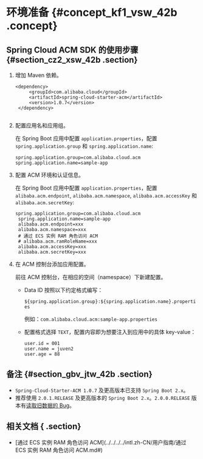 # 环境准备 {#concept_kf1_vsw_42b .concept}

## Spring Cloud ACM SDK 的使用步骤 {#section_cz2_xsw_42b .section}

1.  增加 Maven 依赖。

    ```
    <dependency>
         <groupId>com.alibaba.cloud</groupId>
         <artifactId>spring-cloud-starter-acm</artifactId>
         <version>1.0.7</version>
     </dependency>
     
    ```

2.  配置应用名和应用组。

    在 Spring Boot 应用中配置 `application.properties`，配置 `spring.application.group` 和 `spring.application.name`:

    ```
    spring.application.group=com.alibaba.cloud.acm
    spring.application.name=sample-app
    ```

3.  配置 ACM 环境和认证信息。

    在 Spring Boot 应用中配置 `application.properties`，配置 `alibaba.acm.endpoint`, `alibaba.acm.namespace`, `alibaba.acm.accessKey` 和 `alibaba.acm.secretKey`:

    ```
    spring.application.group=com.alibaba.cloud.acm
     spring.application.name=sample-app
     alibaba.acm.endpoint=xxx
     alibaba.acm.namespace=xxx
     # 通过 ECS 实例 RAM 角色访问 ACM
     # alibaba.acm.ramRoleName=xxx
     alibaba.acm.accessKey=xxx
     alibaba.acm.secretKey=xxx
    ```

4.  在 ACM 控制台添加应用配置。

    前往 ACM 控制台，在相应的空间（namespace）下新建配置。

    -   Data ID 按照以下约定格式编写：

        `${spring.application.group}:${spring.application.name}.properties`

        例如：`com.alibaba.cloud.acm:sample-app.properties`

    -   配置格式选择 `TEXT`，配置内容即为想要注入到应用中的具体 key-value：

        ```
        user.id = 001
        user.name = juven2
        user.age = 88
        ```


## 备注 {#section_gbv_jtw_42b .section}

-   `Spring-Cloud-Starter-ACM 1.0.7` 及更高版本已支持 `Spring Boot 2.x`。
-   推荐使用 `2.0.1.RELEASE` 及更高版本的 `Spring Boot 2.x`。`2.0.0.RELEASE` 版本有[读取旧数据的 Bug](https://github.com/spring-projects/spring-boot/issues/12451)。

## 相关文档 { .section}

-   [通过 ECS 实例 RAM 角色访问 ACM](../../../../intl.zh-CN/用户指南/通过 ECS 实例 RAM 角色访问 ACM.md#)

